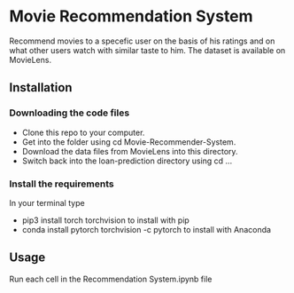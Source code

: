 # Movie Recommendation System
Recommend movies to a specefic user on the basis of his ratings and on what other users watch with similar taste to him.
The dataset is available on MovieLens.

## Installation
### Downloading the code files
* Clone this repo to your computer.
* Get into the folder using cd Movie-Recommender-System.
* Download the data files from MovieLens into this directory.
* Switch back into the loan-prediction directory using cd ...
### Install the requirements
In your terminal type
* pip3 install torch torchvision to install with pip
* conda install pytorch torchvision -c pytorch to install with Anaconda
## Usage
Run each cell in the Recommendation System.ipynb file
